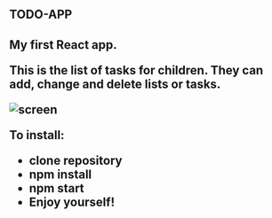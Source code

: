 <h2>TODO-APP<h2>
<p>My first React app.</p>
<p>This is the list of tasks for children. They can add, change and delete lists or tasks.</p>
<img src="https://ibb.co/YQbHsnx" alt="screen"></img>
<p>To install:</p>
<ul>
<li>clone repository</li>
<li>npm install</li>
<li>npm start</li>
<li>Enjoy yourself!</li>